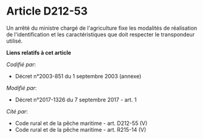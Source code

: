 # Article D212-53

Un arrêté du ministre chargé de l'agriculture fixe les modalités de réalisation de l'identification et les caractéristiques
que doit respecter le transpondeur utilisé.

**Liens relatifs à cet article**

_Codifié par_:

  - Décret n°2003-851 du 1 septembre 2003 (annexe)

_Modifié par_:

  - Décret n°2017-1326 du 7 septembre 2017 - art. 1

_Cité par_:

  - Code rural et de la pêche maritime - art. D212-55 (V)
  - Code rural et de la pêche maritime - art. R215-14 (V)
